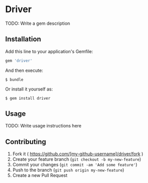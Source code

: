 # Driver

TODO: Write a gem description

## Installation

Add this line to your application's Gemfile:

```ruby
gem 'driver'
```

And then execute:

    $ bundle

Or install it yourself as:

    $ gem install driver

## Usage

TODO: Write usage instructions here

## Contributing

1. Fork it ( https://github.com/[my-github-username]/driver/fork )
2. Create your feature branch (`git checkout -b my-new-feature`)
3. Commit your changes (`git commit -am 'Add some feature'`)
4. Push to the branch (`git push origin my-new-feature`)
5. Create a new Pull Request
